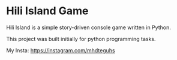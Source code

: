 # Hili Island Game
Hili Island is a simple story-driven console game written in Python.

This project was built initially for python programming tasks.

My Insta: https://instagram.com/mhdteguhs
